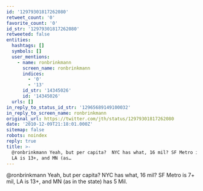 ```yaml
---
id: '12979301817262080'
retweet_count: '0'
favorite_count: '0'
id_str: '12979301817262080'
retweeted: false
entities:
  hashtags: []
  symbols: []
  user_mentions:
    - name: ronbrinkmann
      screen_name: ronbrinkmann
      indices:
        - '0'
        - '13'
      id_str: '14345026'
      id: '14345026'
  urls: []
in_reply_to_status_id_str: '12965689149100032'
in_reply_to_screen_name: ronbrinkmann
original_url: https://twitter.com/jth/status/12979301817262080
date: '2010-12-09T21:18:01.000Z'
sitemap: false
robots: noindex
reply: true
title: >-
  @ronbrinkmann Yeah, but per capita?  NYC has what, 16 mil? SF Metro is 7+ mil,
  LA is 13+, and MN (as…
---
```


@ronbrinkmann Yeah, but per capita?  NYC has what, 16 mil? SF Metro is 7+ mil, LA is 13+, and MN (as in the state) has 5 Mil.